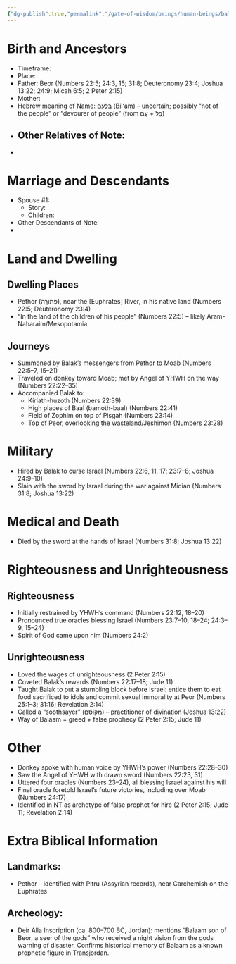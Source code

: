 ```yaml
---
{"dg-publish":true,"permalink":"/gate-of-wisdom/beings/human-beings/balaam/","tags":["#GateWisdom","#Being","#HumanBeing"]}
---
```



# Birth and Ancestors
- Timeframe:
- Place:
- Father: Beor (Numbers 22:5; 24:3, 15; 31:8; Deuteronomy 23:4; Joshua 13:22; 24:9; Micah 6:5; 2 Peter 2:15)  
- Mother:
- Hebrew meaning of Name: בִּלְעָם (Bil‘am) – uncertain; possibly “not of the people” or “devourer of people” (from בַּל + עַם)  
- Other Relatives of Note:
	- 
-  

# Marriage and Descendants
- Spouse #1:
	- Story:
	- Children:
- Other Descendants of Note:
-  

# Land and Dwelling
## Dwelling Places
- Pethor (פְּתוֹרָה), near the [Euphrates] River, in his native land (Numbers 22:5; Deuteronomy 23:4)  
- “In the land of the children of his people” (Numbers 22:5) – likely Aram-Naharaim/Mesopotamia



## Journeys
- Summoned by Balak’s messengers from Pethor to Moab (Numbers 22:5–7, 15–21)
- Traveled on donkey toward Moab; met by Angel of YHWH on the way (Numbers 22:22–35)
- Accompanied Balak to:
    - Kiriath-huzoth (Numbers 22:39)
    - High places of Baal (bamoth-baal) (Numbers 22:41)
    - Field of Zophim on top of Pisgah (Numbers 23:14)
    - Top of Peor, overlooking the wasteland/Jeshimon (Numbers 23:28)

# Military
- Hired by Balak to curse Israel (Numbers 22:6, 11, 17; 23:7–8; Joshua 24:9–10)
- Slain with the sword by Israel during the war against Midian (Numbers 31:8; Joshua 13:22)

# Medical and Death
- Died by the sword at the hands of Israel (Numbers 31:8; Joshua 13:22)

# Righteousness and Unrighteousness
## Righteousness
- Initially restrained by YHWH’s command (Numbers 22:12, 18–20)
- Pronounced true oracles blessing Israel (Numbers 23:7–10, 18–24; 24:3–9, 15–24)
- Spirit of God came upon him (Numbers 24:2)

## Unrighteousness
- Loved the wages of unrighteousness (2 Peter 2:15)
- Coveted Balak’s rewards (Numbers 22:17–18; Jude 11)
- Taught Balak to put a stumbling block before Israel: entice them to eat food sacrificed to idols and commit sexual immorality at Peor (Numbers 25:1–3; 31:16; Revelation 2:14)
- Called a “soothsayer” (מְקוֹסֵם) – practitioner of divination (Joshua 13:22)
- Way of Balaam = greed + false prophecy (2 Peter 2:15; Jude 11)

# Other
- Donkey spoke with human voice by YHWH’s power (Numbers 22:28–30)
- Saw the Angel of YHWH with drawn sword (Numbers 22:23, 31)
- Uttered four oracles (Numbers 23–24), all blessing Israel against his will
- Final oracle foretold Israel’s future victories, including over Moab (Numbers 24:17)
- Identified in NT as archetype of false prophet for hire (2 Peter 2:15; Jude 11; Revelation 2:14)


# Extra Biblical Information
## Landmarks:
- Pethor – identified with Pitru (Assyrian records), near Carchemish on the Euphrates

## Archeology: 
- Deir Alla Inscription (ca. 800–700 BC, Jordan): mentions “Balaam son of Beor, a seer of the gods” who received a night vision from the gods warning of disaster. Confirms historical memory of Balaam as a known prophetic figure in Transjordan.


